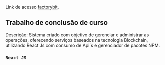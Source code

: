 Link de acesso [factorybit](https://factorybit.herokuapp.com/).

## Trabalho de conclusão de curso

Descrição: Sistema criado com objetivo de gerenciar e administrar as operações, oferecendo serviços baseados na tecnologia Blockchain,
utilizando React Js com consumo de Api´s e gerenciador de pacotes NPM.

### `React JS`
